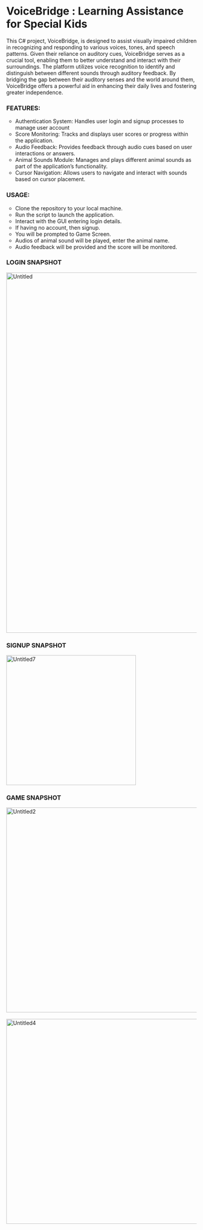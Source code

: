 # VoiceBridge : Learning Assistance for Special Kids
<p>This C# project, VoiceBridge, is designed to assist visually impaired children in recognizing and responding to various voices, tones, and speech patterns. Given their reliance on auditory cues, VoiceBridge serves as a crucial tool, enabling them to better understand and interact with their surroundings. The platform utilizes voice recognition to identify and distinguish between different sounds through auditory feedback. By bridging the gap between their auditory senses and the world around them, VoiceBridge offers a powerful aid in enhancing their daily lives and fostering greater independence.</p>


<h3>FEATURES: </h3>
<ul style="list-style-type:circle;">
  <li>Authentication System: Handles user login and signup processes to manage user account</li>
  <li>Score Monitoring: Tracks and displays user scores or progress within the application.</li>
  <li>Audio Feedback: Provides feedback through audio cues based on user interactions or answers.</li>
  <li>Animal Sounds Module: Manages and plays different animal sounds as part of the application’s functionality.</li>
  <li>Cursor Navigation: Allows users to navigate and interact with sounds based on cursor placement.</li>
</ul>


<h3>USAGE: </h3>
  <ul style="list-style-type:circle;">
  <li> Clone the repository to your local machine. </li>
  <li> Run the script to launch the application.</li>
  <li>Interact with the GUI entering login details.</li>
  <li>If having no account, then signup. </li>
  <li>You will be prompted to Game Screen. </li>
  <li>Audios of animal sound will be played, enter the animal name. </li>
  <li>Audio feedback will be provided and the score will be monitored. </li>
  </ul>

<h3>LOGIN SNAPSHOT </h3>
<img width="951" alt="Untitled" src="https://github.com/user-attachments/assets/be6c0f2c-38c2-4c34-ac9b-08fda66dd9b6">

<h3>SIGNUP SNAPSHOT </h3>
<img width="343" alt="Untitled7" src="https://github.com/user-attachments/assets/b7e3483c-c542-4ace-bd9d-6ff20cb35e0a">


<h3>GAME SNAPSHOT </h3>
<img width="541" alt="Untitled2" src="https://github.com/user-attachments/assets/e5b4da3e-dae3-495e-a2ae-f8de1180fd82"><br><br>
<img width="541" alt="Untitled4" src="https://github.com/user-attachments/assets/a42d14c2-f2a8-432c-af6b-7a0ab01f7c65">







